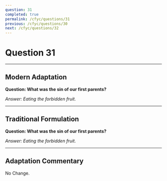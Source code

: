 ```yaml
---
question: 31
completed: true
permalink: /cfyc/questions/31
previous: /cfyc/questions/30
next: /cfyc/questions/32
---
```

# Question 31

---
## Modern Adaptation
**Question: What was the sin of our first parents?**

*Answer: Eating the forbidden fruit.*

---
## Traditional Formulation
**Question: What was the sin of our first parents?**

*Answer: Eating the forbidden fruit.*

---
## Adaptation Commentary
No Change.